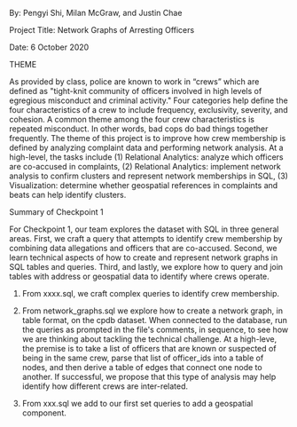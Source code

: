 By: Pengyi Shi, Milan McGraw, and Justin Chae

Project Title: Network Graphs of Arresting Officers 

Date: 6 October 2020

THEME

As provided by class, police are known to work in “crews” which are defined as "tight-knit community of officers involved in high levels of egregious misconduct and criminal activity." Four categories help define the four characteristics of a crew to include frequency, exclusivity, severity, and cohesion. A common theme among the four crew characteristics is repeated misconduct. In other words, bad cops do bad things together frequently. 
The theme of this project is to improve how crew membership is defined by analyzing complaint data and performing network analysis. At a high-level, the tasks include (1) Relational Analytics: analyze which officers are co-accused in complaints, (2) Relational Analytics: implement network analysis to confirm clusters and represent network memberships in SQL, (3) Visualization: determine whether geospatial references in complaints and beats can help identify clusters.

Summary of Checkpoint 1

For Checkpoint 1, our team explores the dataset with SQL in three general areas. First, we craft a query that attempts to identify crew membership by combining data allegations and officers that are co-accused. Second, we learn technical aspects of how to create and represent network graphs in SQL tables and queries. Third, and lastly, we explore how to query and join tables with address or geospatial data to identify where crews operate.

1. From xxxx.sql, we craft complex queries to identify crew membership. 

2. From network_graphs.sql we explore how to create a network graph, in table format, on the cpdb dataset. When connected to the database, run the queries as prompted in the file's comments, in sequence, to see how we are thinking about tackling the technical challenge. At a high-leve, the premise is to take a list of officers that are known or suspected of being in the same crew, parse that list of officer_ids into a table of nodes, and then derive a table of edges that connect one node to another. If successful, we propose that this type of analysis may help identify how different crews are inter-related. 

3. From xxx.sql we add to our first set queries to add a geospatial component. 


